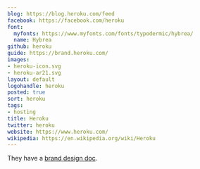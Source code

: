 ```yaml
---
blog: https://blog.heroku.com/feed
facebook: https://facebook.com/heroku
font:
  myfonts: https://www.myfonts.com/fonts/typodermic/hybrea/
  name: Hybrea
github: heroku
guide: https://brand.heroku.com/
images:
- heroku-icon.svg
- heroku-ar21.svg
layout: default
logohandle: heroku
posted: true
sort: heroku
tags:
- hosting
title: Heroku
twitter: heroku
website: https://www.heroku.com/
wikipedia: https://en.wikipedia.org/wiki/Heroku
---
```


They have a [brand design doc](https://logo.heroku.com/).
